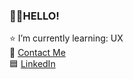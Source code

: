 ### 👩‍💻HELLO!

 ⭐️ I’m currently learning: UX <br>
 📧  <a href="mailto:andersson.lina89@gmail.com">Contact Me</a><br>
 🟦 [LinkedIn](https://www.linkedin.com/in/lina-andersson89)
 
<!--
**LinaAyson/LinaAyson** is a ✨ _special_ ✨ repository because its `README.md` (this file) appears on your GitHub profile.

Here are some ideas to get you started:

- 🔭 I’m currently working on ...
- 🌱 I’m currently learning ...
- 👯 I’m looking to collaborate on ...
- 🤔 I’m looking for help with ...
- 💬 Ask me about ...
- 📫 How to reach me: ...
- 😄 Pronouns: ...
- ⚡ Fun fact: ...
-->
